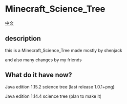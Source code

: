 # Minecraft_Science_Tree

[中文](https://github.com/shenjackyuanjie/Minecraft_Science_Tree/blob/master/doc/readme-cn.md)

## description

 this is a Minecraft_Science_Tree made mostly by shenjack

 and also many changes by my friends
 
## What do it have now?

 Java edition 1.15.2 science tree (last release 1.0.1+png)

 Java edition 1.14.4 science tree (plan to make it)
